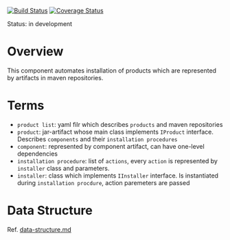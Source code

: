 [![Build Status](https://travis-ci.org/scm4j/scm4j-ai.svg?branch=master)](https://travis-ci.org/scm4j/scm4j-ai)
[![Coverage Status](https://coveralls.io/repos/github/scm4j/scm4j-ai/badge.svg?branch=master)](https://coveralls.io/github/scm4j/scm4j-ai?branch=master)

Status: in development

# Overview
This component automates installation of products which are represented by artifacts in maven repositories. 

# Terms

- `product list`: yaml filr which describes `products` and maven repositories
- `product`: jar-artifact whose main class implements `IProduct` interface. Describes `components` and their `installation procedures`
- `component`: represented by component artifact, can have one-level dependencies
- `installation procedure`: list of `actions`, every `action` is represented by `installer` class and parameters. 
- `installer`: class which implements `IInstaller` interface. Is instantiated during `installation procdure`, action paremeters are passed


# Data Structure

Ref. [data-structure.md](data-structure.md)
  
  





